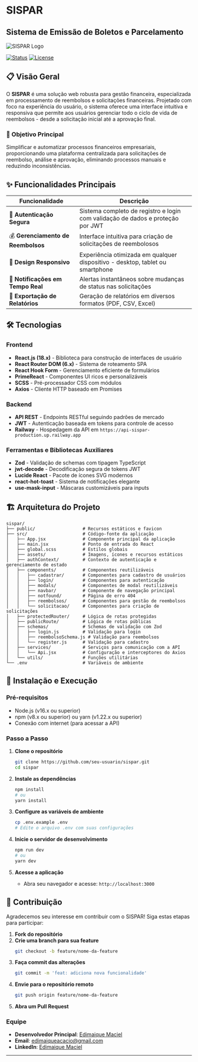 # SISPAR 
## Sistema de Emissão de Boletos e Parcelamento

![SISPAR Logo](https://via.placeholder.com/150x50?text=SISPAR)

[![Status](https://img.shields.io/badge/status-active-success.svg)]()
[![License](https://img.shields.io/badge/license-MIT-blue.svg)]()

## 📋 Visão Geral

O **SISPAR** é uma solução web robusta para gestão financeira, especializada em processamento de reembolsos e solicitações financeiras. Projetado com foco na experiência do usuário, o sistema oferece uma interface intuitiva e responsiva que permite aos usuários gerenciar todo o ciclo de vida de reembolsos - desde a solicitação inicial até a aprovação final.

### 🎯 Objetivo Principal

Simplificar e automatizar processos financeiros empresariais, proporcionando uma plataforma centralizada para solicitações de reembolso, análise e aprovação, eliminando processos manuais e reduzindo inconsistências.

## ✨ Funcionalidades Principais

| Funcionalidade | Descrição |
|----------------|-----------|
| 🔐 **Autenticação Segura** | Sistema completo de registro e login com validação de dados e proteção por JWT |
| 💰 **Gerenciamento de Reembolsos** | Interface intuitiva para criação de solicitações de reembolosos |
| 📱 **Design Responsivo** | Experiência otimizada em qualquer dispositivo - desktop, tablet ou smartphone |
| 🔔 **Notificações em Tempo Real** | Alertas instantâneos sobre mudanças de status nas solicitações |
| 📄 **Exportação de Relatórios** | Geração de relatórios em diversos formatos (PDF, CSV, Excel) |

## 🛠️ Tecnologias

### Frontend
- **React.js (18.x)** - Biblioteca para construção de interfaces de usuário
- **React Router DOM (6.x)** - Sistema de roteamento SPA
- **React Hook Form** - Gerenciamento eficiente de formulários
- **PrimeReact** - Componentes UI ricos e personalizáveis
- **SCSS** - Pré-processador CSS com módulos
- **Axios** - Cliente HTTP baseado em Promises

### Backend
- **API REST** - Endpoints RESTful seguindo padrões de mercado
- **JWT** - Autenticação baseada em tokens para controle de acesso
- **Railway** - Hospedagem da API em `https://api-sispar-production.up.railway.app`

### Ferramentas e Bibliotecas Auxiliares
- **Zod** - Validação de schemas com tipagem TypeScript
- **jwt-decode** - Decodificação segura de tokens JWT
- **Lucide React** - Pacote de ícones SVG modernos
- **react-hot-toast** - Sistema de notificações elegante
- **use-mask-input** - Máscaras customizáveis para inputs

## 🏗️ Arquitetura do Projeto

```
sispar/
├── public/                  # Recursos estáticos e favicon
├── src/                     # Código-fonte da aplicação
│   ├── App.jsx              # Componente principal da aplicação
│   ├── main.jsx             # Ponto de entrada do React
│   ├── global.scss          # Estilos globais
│   ├── assets/              # Imagens, ícones e recursos estáticos
│   ├── authContext/         # Contexto de autenticação e gerenciamento de estado
│   ├── components/          # Componentes reutilizáveis
│   │   ├── cadastrar/       # Componentes para cadastro de usuários
│   │   ├── login/           # Componentes para autenticação
│   │   ├── modals/          # Componentes de modal reutilizáveis
│   │   ├── navbar/          # Componente de navegação principal
│   │   ├── notfound/        # Página de erro 404
│   │   ├── reembolsos/      # Componentes para gestão de reembolsos
│   │   └── solicitacao/     # Componentes para criação de solicitações
│   ├── protectedRouter/     # Lógica de rotas protegidas
│   ├── publicRoute/         # Lógica de rotas públicas
│   ├── schemas/             # Schemas de validação com Zod
│   │   ├── login.js         # Validação para login
│   │   ├── reembolsoSchema.js # Validação para reembolsos
│   │   └── register.js      # Validação para cadastro
│   ├── services/            # Serviços para comunicação com a API
│   │   └── Api.jsx          # Configuração e interceptores do Axios
│   └── utils/               # Funções utilitárias
└── .env                     # Variáveis de ambiente
```

## 🚀 Instalação e Execução

### Pré-requisitos

- Node.js (v16.x ou superior)
- npm (v8.x ou superior) ou yarn (v1.22.x ou superior)
- Conexão com internet (para acessar a API)

### Passo a Passo

1. **Clone o repositório**
   ```bash
   git clone https://github.com/seu-usuario/sispar.git
   cd sispar
   ```

2. **Instale as dependências**
   ```bash
   npm install
   # ou
   yarn install
   ```

3. **Configure as variáveis de ambiente**
   ```bash
   cp .env.example .env
   # Edite o arquivo .env com suas configurações
   ```

4. **Inicie o servidor de desenvolvimento**
   ```bash
   npm run dev
   # ou
   yarn dev
   ```

5. **Acesse a aplicação**
   - Abra seu navegador e acesse: `http://localhost:3000`

## 🤝 Contribuição

Agradecemos seu interesse em contribuir com o SISPAR! Siga estas etapas para participar:

1. **Fork do repositório**
2. **Crie uma branch para sua feature**
   ```bash
   git checkout -b feature/nome-da-feature
   ```
3. **Faça commit das alterações**
   ```bash
   git commit -m 'feat: adiciona nova funcionalidade'
   ```
4. **Envie para o repositório remoto**
   ```bash
   git push origin feature/nome-da-feature
   ```
5. **Abra um Pull Request**

### Equipe

- **Desenvolvedor Principal**: [Edimaique Maciel](https://github.com/edimaiquemaciel)
- **Email**: edimaiqueacacio@gmail.com
- **LinkedIn**: [Edimaique Maciel](https://www.linkedin.com/in/edimaique-maciel/)

---
